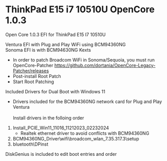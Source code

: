 # ThinkPad E15 i7 10510U OpenCore 1.0.3
Open Core 1.0.3 EFI for ThinkPad E15 I7 10510U

Ventura EFI with Plug and Play WiFi using BCM94360NG<br>
Sonoma EFI is with BCM94630NG Kexts<br>
* In order to patch Broadcom WiFi in Sonoma/Sequoia, you must run OpenCore-Patcher https://github.com/dortania/OpenCore-Legacy-Patcher/releases
* Post-install Root Patch
* Start Root Patching



Included Drivers for Dual Boot with Windows 11 <br>  
* Drivers included for the BCM94360NG network card for Plug and Play Ventura <br>  
Install drivers in the folloing order <br>  


1. Install_PCIE_Win11_11016_11212023_02232024
   * Realtek ethernet driver to avoid conflicts with BCM94360NG
2. BCM94360NG_Driver\wifi\broadcom_wlan_7.35.317.3\setup
3. bluetooth\DPinst

DiskGenius is included to edit boot entries and order
     

